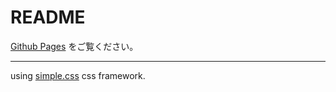# README

[Github Pages](https://yuhikaku.github.io/book-17474/) をご覧ください。

---

using [simple.css](https://github.com/kevquirk/simple.css) css framework.
